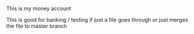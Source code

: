 This is my money account

This is good for banking / testing if just a file goes through or just merges the file to master branch
